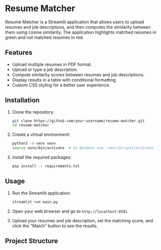 # Resume Matcher

Resume Matcher is a Streamlit application that allows users to upload resumes and job descriptions, and then computes the similarity between them using cosine similarity. The application highlights matched resumes in green and not matched resumes in red.

## Features

- Upload multiple resumes in PDF format.
- Upload or type a job description.
- Compute similarity scores between resumes and job descriptions.
- Display results in a table with conditional formatting.
- Custom CSS styling for a better user experience.

## Installation

1. Clone the repository:

    ```sh
    git clone https://github.com/your-username/resume-matcher.git
    cd resume-matcher
    ```

2. Create a virtual environment:

    ```sh
    python3 -m venv venv
    source venv/bin/activate  # On Windows use `venv\Scripts\activate`
    ```

3. Install the required packages:

    ```sh
    pip install -r requirements.txt
    ```

## Usage

1. Run the Streamlit application:

    ```sh
    streamlit run main.py
    ```

2. Open your web browser and go to `http://localhost:8501`.

3. Upload your resumes and job description, set the matching score, and click the "Match" button to see the results.

## Project Structure
